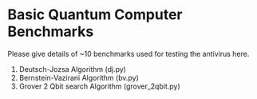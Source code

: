 # Basic Quantum Computer Benchmarks

Please give details of ~10 benchmarks used for testing the antivirus here.

1. Deutsch-Jozsa Algorithm (dj.py)
2. Bernstein-Vazirani Algorithm (bv.py)
3. Grover 2 Qbit search Algorithm (grover_2qbit.py)

